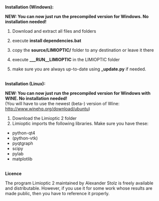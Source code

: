 <br>
<b>Installation (Windows):</b>

<b>NEW: You can now just run the precompiled version for Windows. No installation needed!</b><br>

1. Download and extract all files and folders
2. execute <b>install dependencies.bat</b>
3. copy the <b>source/LIMIOPTIC/</b> folder to any destination or leave it there
4. execute <b>___RUN__LIMIOPTIC</b> in the LIMIOPTIC folder

5. make sure you are always up-to-date using <b>_update.py</b> if needed.

<br>
<b>Installation (Linux):</b>

<b>NEW: You can now just run the precompiled version for Windows with WINE. No installation needed!</b><br>
(You will have to use the newest (beta-) version of Wine:  <a href="http://www.winehq.org/download/ubuntu">http://www.winehq.org/download/ubuntu</a>)

1. Download the Limioptic 2 folder
2. Limioptic imports the following libraries. Make sure you have these:
  - python-qt4
  - (python-vtk)
  - pyqtgraph
  - scipy
  - pylab
  - matplotlib

<br>
<b>Licence</b>

The program Limioptic 2 maintained by Alexander Stolz is freely available and distributable. However, if you use it for some work whose results are made public, then you have to reference it properly.
